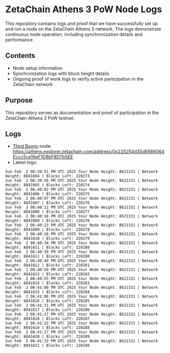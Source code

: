 # ZetaChain Athens 3 PoW Node Logs
This repository contains logs and proof that we have successfully set up and run a node on the ZetaChain Athens 3 network. The logs demonstrate continuous node operation, including synchronization details and performance.

## Contents
- Node setup information
- Synchronization logs with block height details
- Ongoing proof of work logs to verify active participation in the ZetaChain network

## Purpose
This repository serves as documentation and proof of participation in the ZetaChain Athens 3 PoW testnet.

## Logs

- [Third Bunny](https://thirdbunny.xyz/) node: https://athens.explorer.zetachain.com/address/0x225254d35dE666064Eccc5ce16eF1D8bF8D7b5EE
- Latest logs:
```
Sun Feb  2 06:39:51 PM UTC 2025 Your Node Height: 8621331 | Network Height: 8841604 | Blocks Left: 220273
Sun Feb  2 06:39:56 PM UTC 2025 Your Node Height: 8621331 | Network Height: 8841605 | Blocks Left: 220274
Sun Feb  2 06:40:02 PM UTC 2025 Your Node Height: 8621331 | Network Height: 8841606 | Blocks Left: 220275
Sun Feb  2 06:40:07 PM UTC 2025 Your Node Height: 8621331 | Network Height: 8841607 | Blocks Left: 220276
Sun Feb  2 06:40:12 PM UTC 2025 Your Node Height: 8621331 | Network Height: 8841608 | Blocks Left: 220277
Sun Feb  2 06:40:18 PM UTC 2025 Your Node Height: 8621331 | Network Height: 8841609 | Blocks Left: 220278
Sun Feb  2 06:40:23 PM UTC 2025 Your Node Height: 8621331 | Network Height: 8841609 | Blocks Left: 220278
Sun Feb  2 06:40:28 PM UTC 2025 Your Node Height: 8621331 | Network Height: 8841610 | Blocks Left: 220279
Sun Feb  2 06:40:34 PM UTC 2025 Your Node Height: 8621331 | Network Height: 8841611 | Blocks Left: 220280
Sun Feb  2 06:40:39 PM UTC 2025 Your Node Height: 8621331 | Network Height: 8841611 | Blocks Left: 220280
Sun Feb  2 06:40:44 PM UTC 2025 Your Node Height: 8621331 | Network Height: 8841612 | Blocks Left: 220281
Sun Feb  2 06:40:50 PM UTC 2025 Your Node Height: 8621331 | Network Height: 8841613 | Blocks Left: 220282
Sun Feb  2 06:40:55 PM UTC 2025 Your Node Height: 8621331 | Network Height: 8841614 | Blocks Left: 220283
Sun Feb  2 06:41:00 PM UTC 2025 Your Node Height: 8621331 | Network Height: 8841615 | Blocks Left: 220284
Sun Feb  2 06:41:06 PM UTC 2025 Your Node Height: 8621331 | Network Height: 8841616 | Blocks Left: 220285
Sun Feb  2 06:41:11 PM UTC 2025 Your Node Height: 8621331 | Network Height: 8841617 | Blocks Left: 220286
Sun Feb  2 06:41:17 PM UTC 2025 Your Node Height: 8621331 | Network Height: 8841618 | Blocks Left: 220287
Sun Feb  2 06:41:22 PM UTC 2025 Your Node Height: 8621331 | Network Height: 8841619 | Blocks Left: 220288
Sun Feb  2 06:41:27 PM UTC 2025 Your Node Height: 8621331 | Network Height: 8841620 | Blocks Left: 220289
Sun Feb  2 06:41:33 PM UTC 2025 Your Node Height: 8621331 | Network Height: 8841621 | Blocks Left: 220290
```
